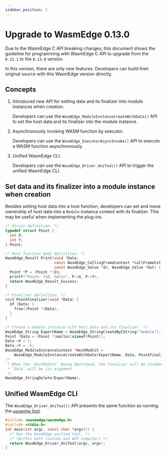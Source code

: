 ```yaml
---
sidebar_position: 2
---
```


# Upgrade to WasmEdge 0.13.0

Due to the WasmEdge C API breaking changes, this document shows the guideline for programming with WasmEdge C API to upgrade from the `0.12.1` to the `0.13.0` version.

In this version, there are only new features. Developers can build their original source with this WasmEdge version directly.

## Concepts

1. Introduced new API for setting data and its finalizer into module instances when creation.

   Developers can use the `WasmEdge_ModuleInstanceCreateWithData()` API to set the host data and its finalizer into the module instance.

2. Asynchronously invoking WASM function by executor.

   Developers can use the `WasmEdge_ExecutorAsyncInvoke()` API to execute a WASM function asynchronously.

3. Unified WasmEdge CLI.

   Developers can use the `WasmEdge_Driver_UniTool()` API to trigger the unified WasmEdge CLI.

## Set data and its finalizer into a module instance when creation

Besides setting host data into a host function, developers can set and move ownership of host data into a `Module` instance context with its finalizer. This may be useful when implementing the plug-ins.

```c
/* Struct definition. */
typedef struct Point {
  int X;
  int Y;
} Point;

/* Host function body definition. */
WasmEdge_Result Print(void *Data,
                      const WasmEdge_CallingFrameContext *CallFrameCxt,
                      const WasmEdge_Value *In, WasmEdge_Value *Out) {
  Point *P = (Point *)In;
  printf("Point: (%d, %d)\n", P->X, P->Y);
  return WasmEdge_Result_Success;
}

/* Finalizer definition. */
void PointFinalizer(void *Data) {
  if (Data) {
    free((Point *)Data);
  }
}

/* Create a module instance with host data and its finalizer. */
WasmEdge_String ExportName = WasmEdge_StringCreateByCString("module");
Point *Data = (Point *)malloc(sizeof(Point));
Data->X = 5;
Data->Y = -5;
WasmEdge_ModuleInstanceContext *HostModCxt =
    WasmEdge_ModuleInstanceCreateWithData(ExportName, Data, PointFinalizer);
/*
 * When the `HostModCxt` being destroyed, the finalizer will be invoked and the
 * `Data` will be its argument.
 */
WasmEdge_StringDelete(ExportName);
```

## Unified WasmEdge CLI

The `WasmEdge_Driver_UniTool()` API presents the same function as running the [`wasmedge` tool](../../../start/build-and-run/cli.md).

```c
#include <wasmedge/wasmedge.h>
#include <stdio.h>
int main(int argc, const char *argv[]) {
  /* Run the WasmEdge unified tool. */
  /* (Within both runtime and AOT compiler) */
  return WasmEdge_Driver_UniTool(argc, argv);
}
```
